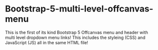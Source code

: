 # Bootstrap-5-multi-level-offcanvas-menu
This is the first of its kind Bootstrap 5 Offcanvas menu and header with multi level dropdown menu links!
This includes the styleing (CSS) and JavaScript (JS) all in the same HTML file!
